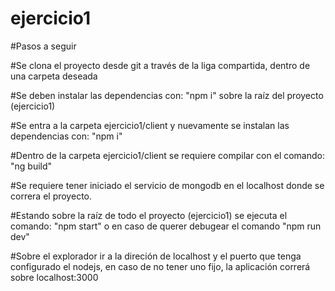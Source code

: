 # ejercicio1

#Pasos a seguir

#Se clona el proyecto desde git a través de la liga compartida, dentro de una carpeta deseada

#Se deben instalar las dependencias con: "npm i" sobre la raíz del proyecto (ejercicio1)

#Se entra a la carpeta ejercicio1/client y nuevamente se instalan las dependencias con: "npm i"

#Dentro de la carpeta ejercicio1/client se requiere compilar con el comando: "ng build"

#Se requiere tener iniciado el servicio de mongodb en el localhost donde se correra el proyecto.

#Estando sobre la raíz de todo el proyecto (ejercicio1) se ejecuta el comando: "npm start" o en caso de querer debugear el comando "npm run dev"

#Sobre el explorador ir a la direción de localhost y el puerto que tenga configurado el nodejs, en caso de no tener uno fijo, la aplicación correrá sobre localhost:3000
